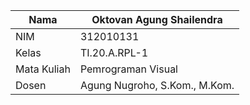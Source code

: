 | Nama        | Oktovan Agung Shailendra      |
| ----------- | ----------------------------- |
| NIM         | 312010131                     |
| Kelas       | TI.20.A.RPL-1                 |
| Mata Kuliah | Pemrograman Visual            |
| Dosen       | Agung Nugroho, S.Kom., M.Kom. |
